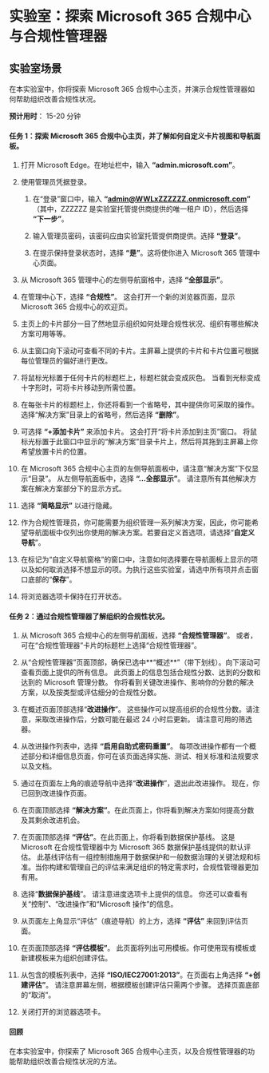 ﻿---
lab:
    title: '探索 Microsoft 365 合规中心与合规性管理器'
    module: '模块 4 第 1 课：描述 Microsoft 合规性解决方案的功能：描述 Microsoft 合规性管理功能'
---


# 实验室：探索 Microsoft 365 合规中心与合规性管理器

## 实验室场景
在本实验室中，你将探索 Microsoft 365 合规中心主页，并演示合规性管理器如何帮助组织改善合规性状况。


**预计用时**： 15-20 分钟

#### 任务 1：探索 Microsoft 365 合规中心主页，并了解如何自定义卡片视图和导航面板。

1.	打开 Microsoft Edge。在地址栏中，输入 **“admin.microsoft.com”**。

1. 使用管理员凭据登录。
    1. 在“登录”窗口中，输入 **“admin@WWLxZZZZZZ.onmicrosoft.com”** （其中，ZZZZZZ 是实验室托管提供商提供的唯一租户 ID），然后选择 **“下一步”**。
    
    1. 输入管理员密码，该密码应由实验室托管提供商提供。选择 **“登录”**。
    1. 在提示保持登录状态时，选择 **“是”**。这将使你进入 Microsoft 365 管理中心页面。

1. 从 Microsoft 365 管理中心的左侧导航窗格中，选择 **“全部显示”**。

1. 在管理中心下，选择 **“合规性”**。  这会打开一个新的浏览器页面，显示 Microsoft 365 合规中心的欢迎页。  
1. 主页上的卡片部分一目了然地显示组织如何处理合规性状况、组织有哪些解决方案可用等等。
1. 从主窗口向下滚动可查看不同的卡片。主屏幕上提供的卡片和卡片位置可根据每位管理员的偏好进行更改。  
1. 将鼠标光标置于任何卡片的标题栏上，标题栏就会变成灰色。  当看到光标变成十字形时，可将卡片移动到所需位置。
1. 在每张卡片的标题栏上，你还将看到一个省略号，其中提供你可采取的操作。  选择“解决方案”目录上的省略号，然后选择 **“删除”**。
1. 可选择 **“+添加卡片”** 来添加卡片。 这会打开“将卡片添加到主页”窗口。  将鼠标光标置于此窗口中显示的“解决方案”目录卡片上，然后将其拖到主屏幕上你希望放置卡片的位置。
1. 在 Microsoft 365 合规中心主页的左侧导航面板中，请注意“解决方案”下仅显示“目录”。  从左侧导航面板中，选择 **“...全部显示”**。  请注意所有其他解决方案在解决方案部分下的显示方式。  
1. 选择 **“简略显示”** 以进行隐藏。
1. 作为合规性管理员，你可能需要为组织管理一系列解决方案，因此，你可能希望导航面板中仅列出你使用的解决方案。若要自定义首选项，请选择“**自定义导航**”。  
1. 在标记为“自定义导航窗格”的窗口中，注意如何选择要在导航面板上显示的项以及如何取消选择不想显示的项。为执行这些实验室，请选中所有项并点击窗口底部的“**保存**”。  
1. 将浏览器选项卡保持在打开状态。

#### 任务 2：通过合规性管理器了解组织的合规性状况。

1. 从 Microsoft 365 合规中心的左侧导航面板，选择 **“合规性管理器”**。  或者，可在“合规性管理器”卡片的标题栏上选择“合规性管理器”。

1. 从“合规性管理器”页面顶部，确保已选中**“概述**”（带下划线）。向下滚动可查看页面上提供的所有信息。  此页面上的信息包括合规性分数、达到的分数和达到的 Microsoft 管理分数。   你将看到关键改进操作、影响你的分数的解决方案，以及按类型或评估细分的合规性分数。

1. 在概述页面顶部选择“**改进操作**”。  这些操作可以提高组织的合规性分数。请注意，采取改进操作后，分数可能在最迟 24 小时后更新。  请注意可用的筛选器。

1. 从改进操作列表中，选择 **“启用自助式密码重置”**。 每项改进操作都有一个概述部分和详细信息页面，你可在该页面选择实施、测试、相关标准和法规要求以及文档。

1. 通过在页面左上角的痕迹导航中选择“**改进操作**”，退出此改进操作。  现在，你已回到改进操作页面。

1. 在页面顶部选择 **“解决方案”**。在此页面上，你将看到解决方案如何提高分数及其剩余改进机会。

1. 在页面顶部选择 **“评估”**。在此页面上，你将看到数据保护基线。  这是 Microsoft 在合规性管理器中为 Microsoft 365 数据保护基线提供的默认评估。  此基线评估有一组控制措施用于数据保护和一般数据治理的关键法规和标准。当你构建和管理自己的评估来满足组织的特定需求时，合规性管理器更加有用。

1. 选择“**数据保护基线**”。  请注意进度选项卡上提供的信息。  你还可以查看有关“控制”、“改进操作”和“Microsoft 操作”的信息。  

1. 从页面左上角显示“评估”（痕迹导航）的上方，选择 **“评估”** 来回到评估页面。  

1. 在页面顶部选择 **“评估模板”**。  此页面将列出可用模板。你可使用现有模板或新建模板来为组织创建评估。
 
1. 从包含的模板列表中，选择 **“ISO/IEC27001:2013”**。在页面右上角选择 **“+创建评估”**。 请注意屏幕左侧，根据模板创建评估只需两个步骤。  选择页面底部的“取消”。

1. 关闭打开的浏览器选项卡。


#### 回顾
在本实验室中，你探索了 Microsoft 365 合规中心主页，以及合规性管理器的功能帮助组织改善合规性状况的方法。
